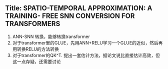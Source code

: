 ## Title: SPATIO-TEMPORAL APPROXIMATION: A TRAINING- FREE SNN CONVERSION FOR TRANSFORMERS
1. ANN-SNN 转换，能够转换transformer
2. 对于transformer里的GLUE，先用ANN+RELU学习一个GLUE的近似，然后再用转换RELU的方法转换
3. 对于transformer的QK^T. 提出一套估计方法，据论文说比直接估计高效，但这一点存疑，还需要讨论    